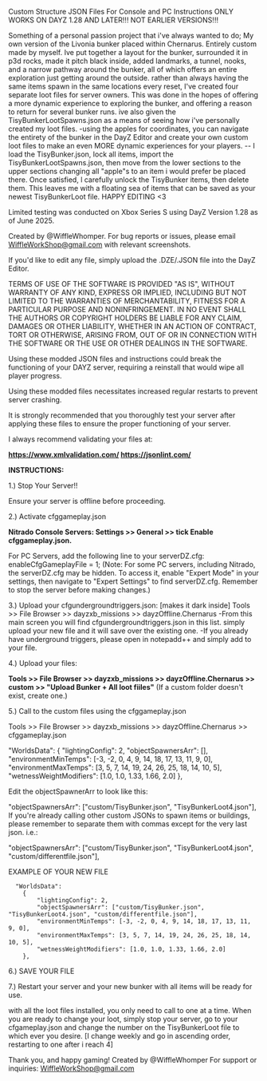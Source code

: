 Custom Structure JSON Files For Console and PC Instructions ONLY WORKS ON DAYZ 1.28 AND LATER!!! NOT EARLIER VERSIONS!!!

Something of a personal passion project that i've always wanted to do; My own version of the Livonia bunker placed within Chernarus. Entirely custom made by myself. Ive put together a layout for the bunker, surrounded it in p3d rocks, made it pitch black inside, added landmarks, a tunnel, nooks, and a narrow pathway around the bunker, all of which offers an entire exploration just getting around the outside. 
rather than always having the same items spawn in the same locations every reset, I've created four separate loot files for server owners. This was done in the hopes of offering a more dynamic experience to exploring the bunker, and offering a reason to return for several bunker runs. 
ive also given the TisyBunkerLootSpawns.json as a means of seeing how i've personally created my loot files. 
  -using the apples for coordinates, you can navigate the entirety of the bunker in the DayZ Editor and create your own custom loot files to make an even MORE dynamic experiences for your players.
    -- I load the TisyBunker.json, lock all items, import the TisyBunkerLootSpawns.json, then move from the lower sections to the upper sections changing all "apple"s to an item i would prefer be placed there. Once satisfied, l carefully unlock the TisyBunker items, then delete them. This leaves me with a floating sea of items that can be saved as your newest TisyBunkerLoot file. 
        HAPPY EDITING <3

Limited testing was conducted on Xbox Series S using DayZ Version 1.28 as of June 2025.

Created by @WiffleWhomper. For bug reports or issues, please email WiffleWorkShop@gmail.com with relevant screenshots.

If you'd like to edit any file, simply upload the .DZE/.JSON file into the DayZ Editor.

TERMS OF USE OF THE SOFTWARE IS PROVIDED "AS IS", WITHOUT WARRANTY OF ANY KIND, EXPRESS OR IMPLIED, INCLUDING BUT NOT LIMITED TO THE WARRANTIES OF MERCHANTABILITY, FITNESS FOR A PARTICULAR PURPOSE AND NONINFRINGEMENT. IN NO EVENT SHALL THE AUTHORS OR COPYRIGHT HOLDERS BE LIABLE FOR ANY CLAIM, DAMAGES OR OTHER LIABILITY, WHETHER IN AN ACTION OF CONTRACT, TORT OR OTHERWISE, ARISING FROM, OUT OF OR IN CONNECTION WITH THE SOFTWARE OR THE USE OR OTHER DEALINGS IN THE SOFTWARE.

Using these modded JSON files and instructions could break the functioning of your DAYZ server, requiring a reinstall that would wipe all player progress.

Using these modded files necessitates increased regular restarts to prevent server crashing.

It is strongly recommended that you thoroughly test your server after applying these files to ensure the proper functioning of your server.

I always recommend validating your files at:

**https://www.xmlvalidation.com/
  https://jsonlint.com/**





**INSTRUCTIONS:**



1.) Stop Your Server!!

Ensure your server is offline before proceeding.





2.) Activate cfggameplay.json

**Nitrado Console Servers:
Settings >> General >> tick Enable cfggameplay.json.**

For PC Servers, add the following line to your serverDZ.cfg:
enableCfgGameplayFile = 1;
(Note: For some PC servers, including Nitrado, the serverDZ.cfg may be hidden. To access it, enable "Expert Mode" in your settings, then navigate to "Expert Settings" to find serverDZ.cfg. Remember to stop the server before making changes.)





3.) Upload your cfgundergroundtriggers.json:
[makes it dark inside]
Tools >> File Browser >> dayzxb_missions >> dayzOffline.Chernarus
	-From this main screen you will find cfgundergroundtriggers.json in this list. simply upload your new file and it will save over the existing one. 
 	-If you already have underground triggers, please open in notepadd++ and simply add to your file.





4.) Upload your files:

**Tools >> File Browser >> dayzxb_missions >> dayzOffline.Chernarus >> custom >> "Upload Bunker + All loot fiiles"**
(If a custom folder doesn't exist, create one.)





5.) Call to the custom files using the cfggameplay.json

Tools >> File Browser >> dayzxb_missions >> dayzOffline.Chernarus >> cfggameplay.json

"WorldsData":
	{
		"lightingConfig": 2,
		"objectSpawnersArr": [],
		"environmentMinTemps": [-3, -2, 0, 4, 9, 14, 18, 17, 13, 11, 9, 0],
		"environmentMaxTemps": [3, 5, 7, 14, 19, 24, 26, 25, 18, 14, 10, 5],
		"wetnessWeightModifiers": [1.0, 1.0, 1.33, 1.66, 2.0]
	},
 
Edit the objectSpawnerArr to look like this:

   "objectSpawnersArr": ["custom/TisyBunker.json", "TisyBunkerLoot4.json"],
If you're already calling other custom JSONs to spawn items or buildings, please remember to separate them with commas except for the very last json. i.e.:

"objectSpawnersArr": ["custom/TisyBunker.json", "TisyBunkerLoot4.json", "custom/differentfile.json"],

EXAMPLE OF YOUR NEW FILE

      "WorldsData":
    	{
    		"lightingConfig": 2,
    		"objectSpawnersArr": ["custom/TisyBunker.json", "TisyBunkerLoot4.json", "custom/differentfile.json"],
		    "environmentMinTemps": [-3, -2, 0, 4, 9, 14, 18, 17, 13, 11, 9, 0],
		    "environmentMaxTemps": [3, 5, 7, 14, 19, 24, 26, 25, 18, 14, 10, 5],
		    "wetnessWeightModifiers": [1.0, 1.0, 1.33, 1.66, 2.0]
    	},




     
6.) SAVE YOUR FILE






7.) Restart your server and your new bunker with all items will be ready for use.

with all the loot files installed, you only need to call to one at a time. When you are ready to change your loot, simply stop your server, go to your cfgameplay.json and change the number on the TisyBunkerLoot file to which ever you desire. [I change weekly and go in ascending order, restarting to one after i reach 4]





Thank you, and happy gaming! 
Created by @WiffleWhomper 
For support or inquiries: WiffleWorkShop@gmail.com
